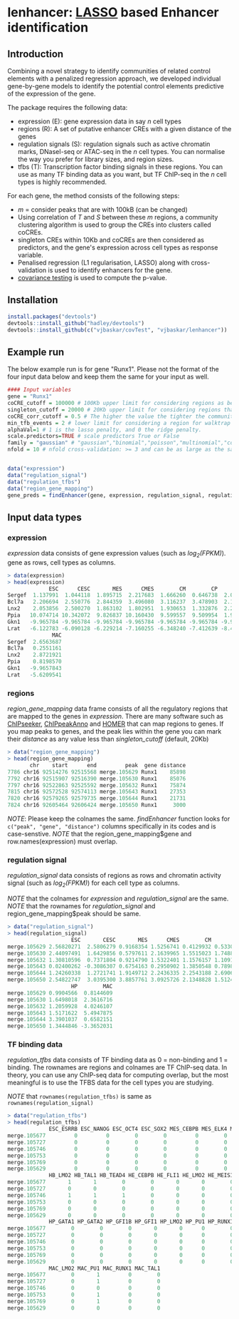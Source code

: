 # lenhancer: [LASSO](https://en.wikipedia.org/wiki/Lasso_(statistics)) based Enhancer identification 

## Introduction
Combining a novel strategy to identify communities of related control elements with a penalized regression approach, we developed individual gene-by-gene models to identify the potential control elements predictive of the expression of the gene. 

The package requires the following data:
* expression (E): gene expression data in say *n* cell types
* regions (R): A set of putative enhancer CREs with a given distance of the genes
* regulation signals (S): regulation signals such as active chromatin marks, DNaseI-seq or ATAC-seq in the *n* cell types. You can normalise the way you prefer for library sizes, and region sizes.
* tfbs (T): Transcription factor binding signals in these regions. You can use as many TF binding data as you want, but TF ChIP-seq in the *n* cell types is highly recommended.

For each gene, the method consists of the following steps:
* *m* = consider peaks that are with 100kB (can be changed)
* Using correlation of *T* and *S* between these *m* regions, a community clustering algorithm is used to group the CREs into clusters called coCREs.
* singleton CREs within 10Kb and coCREs are then considered as predictors,  and the gene's expression across cell types as response variable.
* Penalised regression (L1 regularisation, LASSO) along with cross-validation is used to identify enhancers for the gene.
* [covariance testing](https://www.ncbi.nlm.nih.gov/pmc/articles/PMC4285373/) is used to compute the p-value.

## Installation

```R
install.packages("devtools")
devtools::install_github("hadley/devtools")
devtools::install_github(c("vjbaskar/covTest", "vjbaskar/lenhancer"))
```

## Example run

The below example run is for gene "Runx1". Please not the format of the four input data below and keep them the same for your input as well. 


```R
#### Input variables
gene = "Runx1"
coCRE_cutoff = 100000 # 100Kb upper limit for considering regions as being mapped to the gene
singleton_cutoff = 20000 # 20Kb upper limit for considering regions that are not coCREs in the model
coCRE_corr_cutoff = 0.5 # The higher the value the tighter the community of CREs
min_tfb_events = 2 # lower limit for considering a region for walktrap community clustering
alphaVal=1 # 1 is the lasso penalty, and 0 the ridge penalty.
scale.predictors=TRUE # scale predictors True or False
family = "gaussian" # "gaussian","binomial","poisson","multinomial","cox","mgaussian"
nfold = 10 # nfold cross-validation: >= 3 and can be as large as the sample (# of cell types) size (leave-one-out CV) 


data("expression")
data("regulation_signal")
data("regulation_tfbs")
data("region_gene_mapping")
gene_preds = findEnhancer(gene, expression, regulation_signal, regulation_tfbs, region_gene_mapping, min_tfb_events = 2, coCRE_corr_cutoff = 0.5, singleton_cutoff = 20000, alphaVal = 1, scale.predictors = TRUE, family = "gaussian", nfoldxval = 10)
```

## Input data types

### expression

*expression* data consists of gene expression values (such as *log<sub>2</sub>(FPKM)*). gene as rows, cell types as columns.
```R
> data(expression)
> head(expression)
             ESC      CESC       MES      CMES        CM        CP        HB        HE        HP
Sergef  1.137991  1.044118  1.895715  2.217683  1.666260  0.646738  2.008090  1.244708  1.802633
Bcl7a   2.206694  2.550776  2.844359  3.496080  3.116237  3.478903  2.129927  1.403524  2.419382
Lnx2    2.053856  2.500270  1.863102  1.802951  1.930653  1.332876  2.289595  2.377188  2.195265
Ppia   10.074714 10.342072  9.826837 10.160430  9.599557  9.509954  1.916361  1.533936  2.086379
Gkn1   -9.965784 -9.965784 -9.965784 -9.965784 -9.965784 -9.965784 -9.965784 -9.965784 -9.965784
Lrat   -6.122783 -6.090128 -6.229214 -7.160255 -6.348240 -7.412639 -8.432611 -5.641031 -6.950677
              MAC
Sergef  2.6563687
Bcl7a   0.2551161
Lnx2    2.8721921
Ppia    0.8198570
Gkn1   -9.9657843
Lrat   -5.6209541
```

### regions
*region_gene_mapping* data frame consists of all the regulatory regions that are mapped to the genes in *expression*.
There are many software such as [ChIPseeker](http://bioconductor.org/packages/release/bioc/html/ChIPseeker.html), [ChIPpeakAnno](http://bioconductor.org/packages/release/bioc/html/ChIPpeakAnno.html) and [HOMER](http://homer.ucsd.edu/homer/index.html) that can map regions to genes. If you map peaks to genes, and the peak lies within the gene you can mark their *distance* as any value less than *singleton_cutoff* (default, 20Kb)

```R
> data("region_gene_mapping")
> head(region_gene_mapping)
       chr    start      end         peak  gene distance
7786 chr16 92514276 92515568 merge.105629 Runx1    85898
7792 chr16 92515907 92516390 merge.105630 Runx1    85076
7797 chr16 92522863 92525592 merge.105632 Runx1    75874
7815 chr16 92572528 92574113 merge.105643 Runx1    27353
7820 chr16 92579265 92579735 merge.105644 Runx1    21731
7824 chr16 92605464 92606424 merge.105650 Runx1     3000
```
*NOTE*: Please keep the colnames the same. *findEnhancer* function looks for `c("peak", "gene", "distance")` columns specifically in its codes and is case-senstive.
*NOTE* that the region_gene_mapping$gene and row.names(expression) must overlap.

### regulation signal

*regulation_signal* data consists of regions as rows and chromatin activity signal (such as *log<sub>2</sub>(FPKM)*) for each cell type as columns. 

*NOTE* that the colnames for *expression* and *regulation_signal* are the same.
*NOTE* that the rownames for *regulation_signal* and region_gene_mapping$peak should be same.

```R
> data("regulation_signal")
> head(regulation_signal)
                    ESC       CESC       MES      CMES        CM        CP        HB         HE
merge.105629 2.56820271  2.5806279 0.9168354 1.5256741 0.4129932 0.5330959 1.6784691 -0.1319497
merge.105630 2.44097491  1.6429856 0.5797611 2.1639965 1.5515023 1.7488139 3.1067132  0.7631582
merge.105632 1.30810596  0.7371804 0.9214790 1.5322401 1.1576157 1.1091539 1.2070316  0.7889895
merge.105643 0.02400262 -0.3086307 0.6754163 0.2950902 1.3850548 0.7898872 0.7038305  3.2788514
merge.105644 1.24260338  1.2721741 1.9149712 2.2436335 2.2543188 2.6906041 3.7203829  2.8612361
merge.105650 2.54822747  3.0395300 3.8857761 3.0925726 2.1348828 1.5124602 4.0995385  2.2658194
                    HP        MAC
merge.105629 0.9904566  0.8144609
merge.105630 1.6498018  2.3616716
merge.105632 1.2059928  4.0246107
merge.105643 1.5171622  5.4947875
merge.105644 3.3901037  0.6582151
merge.105650 1.3444846 -3.3652031
```

### TF binding data

*regulation_tfbs* data consists of TF binding data as 0 = non-binding and 1 = binding. The rownames are regions and colnames are TF ChIP-seq data.
In theory, you can use any ChIP-seq data for computing overlap, but the most meaningful is to use the TFBS data for the cell types you are studying.

*NOTE* that `rownames(regulation_tfbs)` is same as `rownames(regulation_signal)` 

```R
> data("regulation_tfbs")
> head(regulation_tfbs)
             ESC_ESRRB ESC_NANOG ESC_OCT4 ESC_SOX2 MES_CEBPB MES_ELK4 MES_OCT4 HB_CEBPB HB_GATA2
merge.105677         0         0        0        0         0        0        0        0        0
merge.105727         0         0        0        0         0        0        0        0        0
merge.105746         0         0        0        0         0        0        0        0        0
merge.105753         0         0        0        0         0        0        0        0        0
merge.105769         0         0        0        0         0        0        0        0        0
merge.105629         0         0        0        0         0        0        0        0        0
             HB_LMO2 HB_TAL1 HB_TEAD4 HE_CEBPB HE_FLI1 HE_LMO2 HE_MEIS1 HE_TAL1 HP_CEBPB HP_FLI1
merge.105677       1       1        0        0       0       0        0       0        0       0
merge.105727       0       0        0        0       0       0        0       0        0       0
merge.105746       1       1        1        0       0       0        0       0        0       0
merge.105753       0       0        0        0       0       0        0       0        0       0
merge.105769       0       0        0        0       0       0        0       0        0       0
merge.105629       0       0        0        0       0       0        0       0        0       0
             HP_GATA1 HP_GATA2 HP_GFI1B HP_GFI1 HP_LMO2 HP_PU1 HP_RUNX1 HP_TAL1 MAC_CEBPB MAC_FLI1
merge.105677        0        0        0       0       0      0        0       0         0        0
merge.105727        0        0        0       0       0      0        0       0         1        0
merge.105746        0        0        0       0       0      0        0       0         0        0
merge.105753        0        0        0       0       0      0        0       0         1        0
merge.105769        0        0        0       0       0      0        0       0         1        0
merge.105629        0        0        0       0       0      0        0       0         0        0
             MAC_LMO2 MAC_PU1 MAC_RUNX1 MAC_TAL1
merge.105677        0       1         0        0
merge.105727        0       1         0        0
merge.105746        0       0         0        0
merge.105753        0       1         0        0
merge.105769        0       1         0        0
merge.105629        0       0         0        0
```
